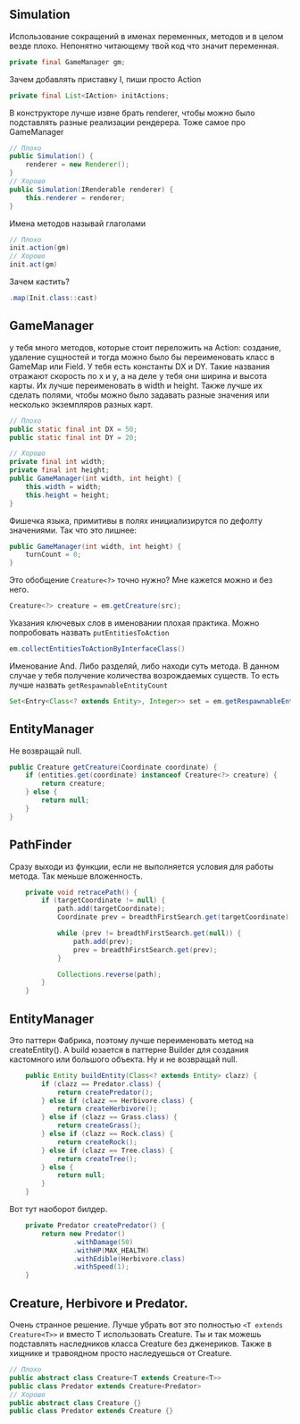 ## Simulation
Использование сокращений в именах переменных, методов и в целом везде плохо. Непонятно читающему твой код что значит переменная. 
```java
private final GameManager gm;
```

Зачем добавлять приставку I, пиши просто Action
```java
private final List<IAction> initActions;
```
В конструкторе лучше извне брать renderer, чтобы можно было подставлять разные реализации рендерера. Тоже самое про GameManager
```java
// Плохо
public Simulation() {
    renderer = new Renderer();
}
// Хорошо
public Simulation(IRenderable renderer) {
    this.renderer = renderer;
}
```
Имена методов называй глаголами
```java
// Плохо
init.action(gm)
// Хорошо
init.act(gm)
```
Зачем кастить?
```java
.map(Init.class::cast)
```

## GameManager
у тебя много методов, которые стоит переложить на Action: создание, удаление сущностей и тогда можно было бы переименовать класс в GameMap или Field.
У тебя есть константы DX и DY. Такие названия отражают скорость по x и y, а на деле у тебя они ширина и высота карты. Их лучше переименовать в width и height. Также лучше их сделать полями, чтобы можно было задавать разные значения или несколько экземпляров разных карт.
```java
// Плохо
public static final int DX = 50;
public static final int DY = 20;

// Хорошо
private final int width;
private final int height;
public GameManager(int width, int height) {
    this.width = width;
    this.height = height;
}
```
Фишечка языка, примитивы в полях инициализирутся по дефолту значениями. Так что это лишнее:
```java
public GameManager(int width, int height) {
    turnCount = 0;
}
```
Это обобщение `Creature<?>` точно нужно? Мне кажется можно и без него.
```java
Creature<?> creature = em.getCreature(src);
```
Указания ключевых слов в именовании плохая практика. Можно попробовать назвать `putEntitiesToAction`
```java
em.collectEntitiesToActionByInterfaceClass()
```
Именование And. Либо разделяй, либо находи суть метода. В данном случае у тебя получение количества возрождаемых существ. То есть лучше назвать `getRespawnableEntityCount`
```java
Set<Entry<Class<? extends Entity>, Integer>> set = em.getRespawnableEntitiesAndCounts();
```
## EntityManager
Не возвращай null.
```java
public Creature getCreature(Coordinate coordinate) {
    if (entities.get(coordinate) instanceof Creature<?> creature) {
        return creature;
    } else {
        return null;
    }
}
```
## PathFinder
Сразу выходи из функции, если не выполняется условия для работы метода. Так меньше вложенность.
```java
    private void retracePath() {
        if (targetCoordinate != null) {
            path.add(targetCoordinate);
            Coordinate prev = breadthFirstSearch.get(targetCoordinate);

            while (prev != breadthFirstSearch.get(null)) {
                path.add(prev);
                prev = breadthFirstSearch.get(prev);
            }

            Collections.reverse(path);
        }
    }
```
## EntityManager
Это паттерн Фабрика, поэтому лучше переименовать метод на createEntity(). А build юзается в паттерне Builder для создания кастомного или большого объекта. Ну и не возвращай null.
```java
    public Entity buildEntity(Class<? extends Entity> clazz) {
        if (clazz == Predator.class) {
            return createPredator();
        } else if (clazz == Herbivore.class) {
            return createHerbivore();
        } else if (clazz == Grass.class) {
            return createGrass();
        } else if (clazz == Rock.class) {
            return createRock();
        } else if (clazz == Tree.class) {
            return createTree();
        } else {
            return null;
        }
    }
```
Вот тут наоборот билдер. 
```java
    private Predator createPredator() {
        return new Predator()
                .withDamage(50)
                .withHP(MAX_HEALTH)
                .withEdible(Herbivore.class)
                .withSpeed(1);
    }
```
## Creature, Herbivore и Predator.
Очень странное решение. Лучше убрать вот это полностью `<T extends Creature<T>>` и вместо T использовать Creature. Ты и так можешь подставлять наследников класса Creature без дженериков. Также в хищнике и травоядном просто наследуешься от Creature.
```java
// Плохо
public abstract class Creature<T extends Creature<T>>
public class Predator extends Creature<Predator>
// Хорошо
public abstract class Creature {}
public class Predator extends Creature {}
```
